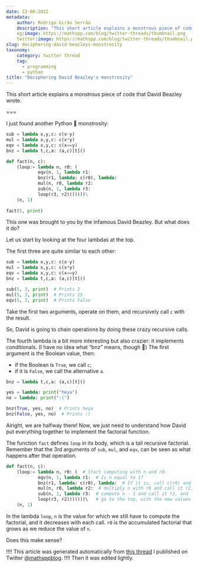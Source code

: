 ```yaml
---
date: 22-08-2022
metadata:
    author: Rodrigo Girão Serrão
    description: "This short article explains a monstrous piece of code that David Beazley wrote."
    og:image: https://mathspp.com/blog/twitter-threads/thumbnail.png
    twitter:image: https://mathspp.com/blog/twitter-threads/thumbnail.png
slug: deciphering-david-beazleys-monstrosity
taxonomy:
    category: twitter thread
    tag:
      - programming
      - python
title: "Deciphering David Beazley's monstrosity"
---
```


This short article explains a monstrous piece of code that David Beazley wrote.

===

I just found another Python 🐍 monstrosity:

```py
sub = lambda x,y,c: c(x-y)
mul = lambda x,y,c: c(x*y)
eqv = lambda x,y,c: c(x==y)
bnz = lambda t,c,a: (a,c)[t]()

def fact(n, c):
    (loop:= lambda n, r0: (
            eqv(n, 1, lambda r1:
            bnz(r1, lambda: c(r0), lambda:
            mul(n, r0, lambda r2:
            sub(n, 1, lambda r3:
            loop(r3, r2)))))))\
    (n, 1)
    
fact(5, print)
```

This one was brought to you by the infamous David Beazley.
But what does it do?

Let us start by looking at the four lambdas at the top.

The first three are quite similar to each other:

```py
sub = lambda x,y,c: c(x-y)
mul = lambda x,y,c: c(x*y)
eqv = lambda x,y,c: c(x==y)
bnz = lambda t,c,a: (a,c)[t]()

sub(5, 3, print)  # Prints 2
mul(5, 3, print)  # Prints 15
eqv(5, 3, print)  # Prints False
```

Take the first two arguments, operate on them, and recursively call `c` with the result.

So, David is going to chain operations by doing these crazy recursive calls.

The fourth lambda is a bit more interesting but also crazier: it implements conditionals.
(I have no idea what “bnz” means, though 🤷)
The first argument is the Boolean value, then:

 - if the Boolean is `True`, we call `c`;
 - if it is `False`, we call the alternative `a`.

```py
bnz = lambda t,c,a: (a,c)[t]()

yes = lambda: print("heya")
no = lambda: print(":(")

bnz(True, yes, no)  # Prints heya
bnz(False, yes, no)  # Prints :(
```


Alright, we are halfway there!
Now, we just need to understand how David put everything together to implement the factorial function.

The function `fact` defines `loop` in its body, which is a tail recursive factorial.
Remember that the 3rd arguments of `sub`, `mul`, and `eqv`, can be seen as what happens after that operation.

```py
def fact(n, c):
    (loop:= lambda n, r0: (  # Start computing with n and r0.
            eqv(n, 1, lambda r1:  # Is n equal to 1?
            bnz(r1, lambda: c(r0), lambda:  # If it is, call c(r0) and end, if not...
            mul(n, r0, lambda r2:  # multiply n with r0 and call it r2, then
            sub(n, 1, lambda r3:  # compute n - 1 and call it r3, and
            loop(r3, r2)))))))\   # go to the top, with the new values for n and r0.
    (n, 1)
```

In the lambda `loop`, `n` is the value for which we still have to compute the factorial,
and it decreases with each call.
`r0` is the accumulated factorial that grows as we reduce the value of `n`.

Does this make sense?


!!!! This article was generated automatically from [this thread](https://twitter.com/mathsppblog/status/1561765223408730116) I published on Twitter [@mathsppblog][mathsppblog].
!!!! Then it was edited lightly.

[mathsppblog]: https://twitter.com/mathsppblog
